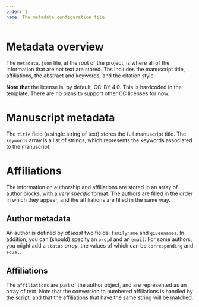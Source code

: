 ```yaml
---
order: 1
name: The metadata configuration file
---
```


# Metadata overview

The `metadata.json` file, at the root of the project, is where all of the
information that are not text are stored. Ths includes the manuscript title,
affiliations, the abstract and keywords, and the citation style.

**Note that** the license is, by default, CC-BY 4.0. This is hardcoded in the
template. There are no plans to support other CC licenses for now.

# Manuscript metadata

The `title` field (a single string of text) stores the full manuscript title.
The `keywords` array is a list of strings, which represents the keywords
associated to the manuscript.

# Affiliations

The information on authorship and affiliations are stored in an array of author
blocks, with a *very specific* format. The authors are filled in the order in
which they appear, and the affiliations are filled in the same way.

## Author metadata

An author is defined by *at least* two fields: `familyname` and `givennames`. In
addition, you can (should) specify an `orcid` and an `email`. For some authors,
you might add a `status` *array*, the values of which can be `corresponding` and
`equal`.

## Affiliations

The `affiliations` are part of the author object, and are represented as an
array of text. Note that the conversion to numbered affiliations is handled by
the script, and that the affiliations that have the same string will be matched.
